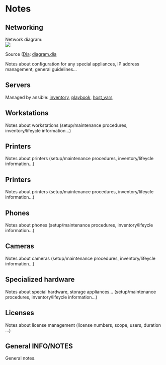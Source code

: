 # Notes

## Networking

Network diagram:  
![](diagram.png)

Source ([Dia]((https://packages.debian.org/buster/dia)): [diagram.dia](diagram.dia)

Notes about configuration for any special appliances, IP address management, general guidelines...


## Servers

Managed by ansible: [inventory](../inventory.yml), [playbook](../playbook.yml), [host_vars](../host_vars/)


## Workstations

Notes about workstations (setup/maintenance procedures, inventory/lifeycle information...)


## Printers

Notes about printers (setup/maintenance procedures, inventory/lifeycle information...)


## Printers

Notes about printers (setup/maintenance procedures, inventory/lifeycle information...)


## Phones

Notes about phones (setup/maintenance procedures, inventory/lifeycle information...)


## Cameras

Notes about cameras (setup/maintenance procedures, inventory/lifeycle information...)


## Specialized hardware

Notes about special hardware, storage appliances... (setup/maintenance procedures, inventory/lifeycle information...)


## Licenses

Notes about license management (license numbers, scope, users, duration ...)


## General INFO/NOTES

General notes.
